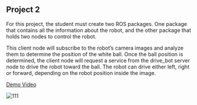 ## Project 2

For this project, the student must create two ROS packages. One package that contains all the information about the robot, and the other package that holds two nodes to control the robot. 

This client node will subscribe to the robot’s camera images and analyze them to determine the position of the white ball. Once the ball position is determined, the client node will request a service from the drive_bot server node to drive the robot toward the ball. The robot can drive either left, right or forward, depending on the robot position inside the image.

[Demo Video](https://www.youtube.com/watch?v=pIeEySf6vsw)

![111](https://user-images.githubusercontent.com/44885838/79080960-f643cd80-7ccd-11ea-860d-1738a64936d8.JPG)
